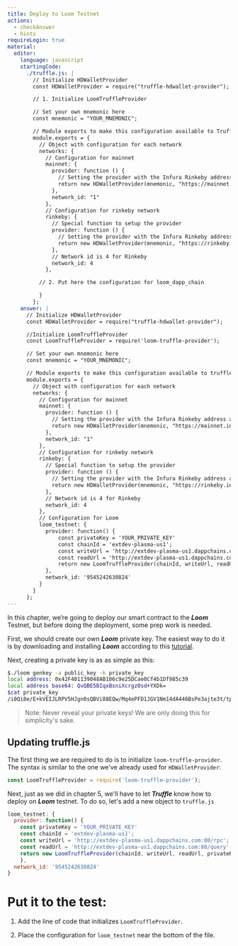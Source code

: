 ```yaml
---
title: Deploy to Loom Testnet
actions:
  - checkAnswer
  - hints
requireLogin: true
material:
  editor:
    language: javascript
    startingCode:
      ./truffle.js: |
        // Initialize HDWalletProvider
        const HDWalletProvider = require("truffle-hdwallet-provider");

        // 1. Initialize LoomTruffleProvider

        // Set your own mnemonic here
        const mnemonic = "YOUR_MNEMONIC";

        // Module exports to make this configuration available to Truffle itself
        module.exports = {
          // Object with configuration for each network
          networks: {
            // Configuration for mainnet
            mainnet: {
              provider: function () {
                // Setting the provider with the Infura Rinkeby address and Token
                return new HDWalletProvider(mnemonic, "https://mainnet.infura.io/v3/YOUR_TOKEN")
              },
              network_id: "1"
            },
            // Configuration for rinkeby network
            rinkeby: {
              // Special function to setup the provider
              provider: function () {
                // Setting the provider with the Infura Rinkeby address and Token
                return new HDWalletProvider(mnemonic, "https://rinkeby.infura.io/v3/YOUR_TOKEN")
              },
              // Network id is 4 for Rinkeby
              network_id: 4
            },

          // 2. Put here the configuration for loom_dapp_chain

          }
        };
    answer: |
      // Initialize HDWalletProvider
      const HDWalletProvider = require("truffle-hdwallet-provider");

      //Initialize LoomTruffleProvider
      const LoomTruffleProvider = require('loom-truffle-provider');

      // Set your own mnemonic here
      const mnemonic = "YOUR_MNEMONIC";

      // Module exports to make this configuration available to truffle itself
      module.exports = {
        // Object with configuration for each network
        networks: {
          // Configuration for mainnet
          mainnet: {
            provider: function () {
              // Setting the provider with the Infura Rinkeby address and Token
              return new HDWalletProvider(mnemonic, "https://mainnet.infura.io/v3/YOUR_TOKEN")
            },
            network_id: "1"
          },
          // Configuration for rinkeby network
          rinkeby: {
            // Special function to setup the provider
            provider: function () {
              // Setting the provider with the Infura Rinkeby address and Token
              return new HDWalletProvider(mnemonic, "https://rinkeby.infura.io/v3/YOUR_TOKEN")
            },
            // Network id is 4 for Rinkeby
            network_id: 4
          },
          // Configuration for Loom
          loom_testnet: {
            provider: function() {
                const privateKey = 'YOUR_PRIVATE_KEY'
                const chainId = 'extdev-plasma-us1';
                const writeUrl = 'http://extdev-plasma-us1.dappchains.com:80/rpc';
                const readUrl = 'http://extdev-plasma-us1.dappchains.com:80/query';
                return new LoomTruffleProvider(chainId, writeUrl, readUrl, privateKey);
            },
            network_id: '9545242630824'
          }
        }
      };
---
```


In this chapter, we’re going to deploy our smart contract to the **_Loom_** Testnet, but before doing the deployment, some prep work is needed.

First, we should create our own **_Loom_** private key. The easiest way to do it is by downloading and installing **_Loom_** according to this <a href="https://loomx.io/developers/en/basic-install-all.html" target=_blank>tutorial</a>.

Next, creating a private key is as as simple as this:

```bash
$./loom genkey -a public_key -k private_key
local address: 0x42F401139048AB106c9e25DCae0Cf4b1Df985c39
local address base64: QvQBE5BIqxBsniXcrgz0sd+YXDk=
$cat private_key
/i0Qi8e/E+kVEIJLRPV5HJgn0sQBVi88EQw/Mq4ePFD1JGV1Nm14dA446BsPe3ajte3t/tpj7HaHDL84+Ce4Dg==
```

> Note: Never reveal your private keys! We are only doing this for simplicity's sake.

## Updating truffle.js

The first thing we are required to do is to initialize `loom-truffle-provider`. The syntax is similar to the one we've already used for `HDWalletProvider`:

```JavaScript
const LoomTruffleProvider = require('loom-truffle-provider');
```

Next, just as we did in chapter 5, we'll have to let **_Truffle_** know how to deploy on **_Loom_** testnet. To do so, let's add a new object to `truffle.js`

```JavaScript
loom_testnet: {
  provider: function() {
    const privateKey = 'YOUR_PRIVATE_KEY'
    const chainId = 'extdev-plasma-us1';
    const writeUrl = 'http://extdev-plasma-us1.dappchains.com:80/rpc';
    const readUrl = 'http://extdev-plasma-us1.dappchains.com:80/query';
    return new LoomTruffleProvider(chainId, writeUrl, readUrl, privateKey);
    },
  network_id: '9545242630824'
}
```

# Put it to the test:

1. Add the line of code that initializes `LoomTruffleProvider`.

2. Place the configuration for `loom_testnet` near the bottom of the file.
